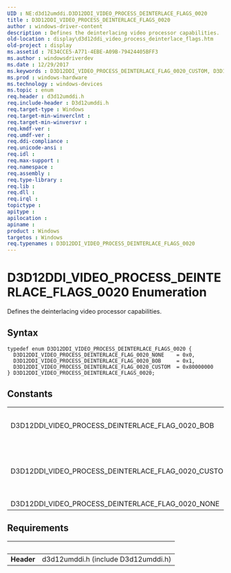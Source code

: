 ```yaml
---
UID : NE:d3d12umddi.D3D12DDI_VIDEO_PROCESS_DEINTERLACE_FLAGS_0020
title : D3D12DDI_VIDEO_PROCESS_DEINTERLACE_FLAGS_0020
author : windows-driver-content
description : Defines the deinterlacing video processor capabilities.
old-location : display\d3d12ddi_video_process_deinterlace_flags.htm
old-project : display
ms.assetid : 7E34CCE5-A771-4EBE-A09B-79424405BFF3
ms.author : windowsdriverdev
ms.date : 12/29/2017
ms.keywords : D3D12DDI_VIDEO_PROCESS_DEINTERLACE_FLAG_0020_CUSTOM, D3D12DDI_VIDEO_PROCESS_DEINTERLACE_FLAGS_0020, D3D12DDI_VIDEO_PROCESS_DEINTERLACE_FLAG_0020_BOB, d3d12umddi/D3D12DDI_VIDEO_PROCESS_DEINTERLACE_FLAG_0020_BOB, d3d12umddi/D3D12DDI_VIDEO_PROCESS_DEINTERLACE_FLAGS_0020, d3d12umddi/D3D12DDI_VIDEO_PROCESS_DEINTERLACE_FLAG_0020_NONE, d3d12umddi/D3D12DDI_VIDEO_PROCESS_DEINTERLACE_FLAG_0020_CUSTOM, D3D12DDI_VIDEO_PROCESS_DEINTERLACE_FLAGS_0020 enumeration [Display Devices], D3D12DDI_VIDEO_PROCESS_DEINTERLACE_FLAG_0020_NONE, display.d3d12ddi_video_process_deinterlace_flags
ms.prod : windows-hardware
ms.technology : windows-devices
ms.topic : enum
req.header : d3d12umddi.h
req.include-header : D3d12umddi.h
req.target-type : Windows
req.target-min-winverclnt : 
req.target-min-winversvr : 
req.kmdf-ver : 
req.umdf-ver : 
req.ddi-compliance : 
req.unicode-ansi : 
req.idl : 
req.max-support : 
req.namespace : 
req.assembly : 
req.type-library : 
req.lib : 
req.dll : 
req.irql : 
topictype : 
apitype : 
apilocation : 
apiname : 
product : Windows
targetos : Windows
req.typenames : D3D12DDI_VIDEO_PROCESS_DEINTERLACE_FLAGS_0020
---
```


# D3D12DDI_VIDEO_PROCESS_DEINTERLACE_FLAGS_0020 Enumeration
Defines the deinterlacing video processor capabilities.

## Syntax
````
typedef enum D3D12DDI_VIDEO_PROCESS_DEINTERLACE_FLAGS_0020 { 
  D3D12DDI_VIDEO_PROCESS_DEINTERLACE_FLAG_0020_NONE    = 0x0,
  D3D12DDI_VIDEO_PROCESS_DEINTERLACE_FLAG_0020_BOB     = 0x1,
  D3D12DDI_VIDEO_PROCESS_DEINTERLACE_FLAG_0020_CUSTOM  = 0x80000000
} D3D12DDI_VIDEO_PROCESS_DEINTERLACE_FLAGS_0020;
````

## Constants

<table>

<tr>
<td>D3D12DDI_VIDEO_PROCESS_DEINTERLACE_FLAG_0020_BOB</td>
<td>The video processor can perform bob deinterlacing. In bob deinterlacing, missing field lines are interpolated from the lines above and below. Bob deinterlacing does not require reference frames.</td>
</tr>

<tr>
<td>D3D12DDI_VIDEO_PROCESS_DEINTERLACE_FLAG_0020_CUSTOM</td>
<td>The video processor can perform a custom high quality deinterlacing. This feature requires the number of reference frames indicated in <b>D3D12DDI_VIDEO_PROCESS_FRAME_REFERENCE_SUPPORT</b>. If the video processor does not have the necessary number of reference frames, it falls back to bob deinterlacing.</td>
</tr>

<tr>
<td>D3D12DDI_VIDEO_PROCESS_DEINTERLACE_FLAG_0020_NONE</td>
<td>No deinterlacing.</td>
</tr>
</table>


## Requirements
| &nbsp; | &nbsp; |
| ---- |:---- |
| **Header** | d3d12umddi.h (include D3d12umddi.h) |
